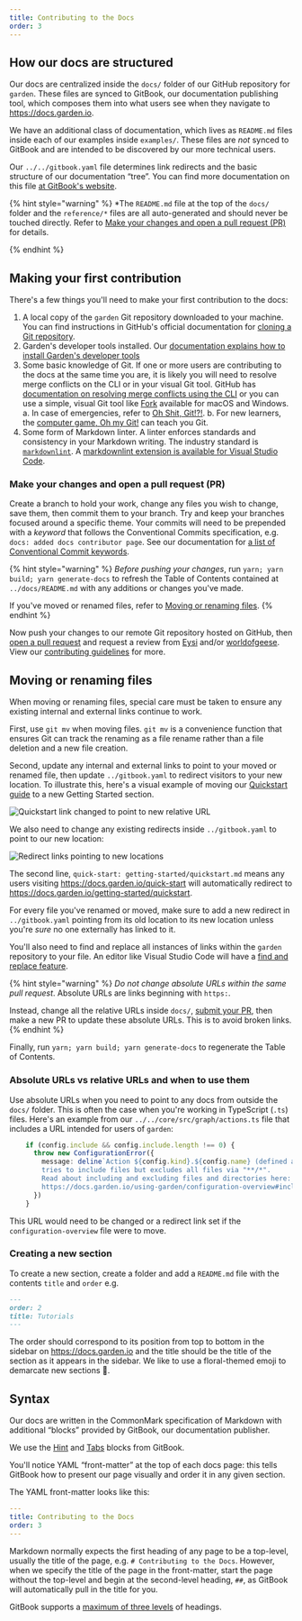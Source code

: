 ```yaml
---
title: Contributing to the Docs
order: 3
---
```


## How our docs are structured

Our docs are centralized inside the `docs/` folder of our GitHub repository for `garden`. These files are synced to GitBook, our documentation publishing tool, which composes them into what users see when they navigate to <https://docs.garden.io>.

We have an additional class of documentation, which lives as `README.md` files inside each of our examples inside `examples/`. These files are *not* synced to GitBook and are intended to be discovered by our more technical users.

Our `../../gitbook.yaml` file determines link redirects and the basic structure of our documentation “tree”. You can find more documentation on this file [at GitBook's website](https://docs.gitbook.com/product-tour/git-sync/content-configuration#.gitbook.yaml-1).

{% hint style="warning" %}
*The `README.md` file at the top of the `docs/` folder and the `reference/*` files are all auto-generated and should never be touched directly. Refer to [Make your changes and open a pull request (PR)](#make-your-changes-and-open-a-pull-request-pr) for details.

{% endhint %}

## Making your first contribution

There's a few things you'll need to make your first contribution to the docs:

1. A local copy of the `garden` Git repository downloaded to your machine. You can find instructions in GitHub's official documentation for [cloning a Git repository](https://docs.github.com/en/repositories/creating-and-managing-repositories/cloning-a-repository).
2. Garden's developer tools installed. Our [documentation explains how to install Garden's developer tools](./garden-dev-env-setup.md#step-3-install-dependencies)
3. Some basic knowledge of Git. If one or more users are contributing to the docs at the same time you are, it is likely you will need to resolve merge conflicts on the CLI or in your visual Git tool. GitHub has [documentation on resolving merge conflicts using the CLI](https://docs.github.com/en/pull-requests/collaborating-with-pull-requests/addressing-merge-conflicts/resolving-a-merge-conflict-using-the-command-line) or you can use a simple, visual Git tool like [Fork](https://fork.dev/) available for macOS and Windows.
  a. In case of emergencies, refer to [Oh Shit, Git!?!](https://ohshitgit.com/).
  b. For new learners, the [computer game, Oh my Git!](https://ohmygit.org/) can teach you Git.
4. Some form of Markdown linter. A linter enforces standards and consistency in your Markdown writing. The industry standard is [`markdownlint`](https://github.com/DavidAnson/markdownlint). A [markdownlint extension is available for Visual Studio Code](https://marketplace.visualstudio.com/items?itemName=DavidAnson.vscode-markdownlint).

### Make your changes and open a pull request (PR)

Create a branch to hold your work, change any files you wish to change, save them, then commit them to your branch. Try and keep your branches focused around a specific theme. Your commits will need to be prepended with a *keyword* that follows the Conventional Commits specification, e.g. `docs: added docs contributor page`. See our documentation for [a list of Conventional Commit keywords](./README.md#commit-messages).

{% hint style="warning" %}
*Before pushing your changes*, run `yarn; yarn build; yarn generate-docs` to refresh the Table of Contents contained at `../docs/README.md` with any additions or changes you've made.

If you've moved or renamed files, refer to [Moving or renaming files](#moving-or-renaming-files).
{% endhint %}

Now push your changes to our remote Git repository hosted on GitHub, then [open a pull request](https://docs.github.com/en/pull-requests/collaborating-with-pull-requests/proposing-changes-to-your-work-with-pull-requests/creating-a-pull-request) and request a review from [Eysi](https://github.com/eysi09) and/or [worldofgeese](https://github.com/worldofgeese). View our [contributing guidelines](./README.md#contributing-guidelines) for more.

## Moving or renaming files

When moving or renaming files, special care must be taken to ensure any existing internal and external links continue to work.

First, use `git mv` when moving files. `git mv` is a convenience function that ensures Git can track the renaming as a file rename rather than a file deletion and a new file creation.

Second, update any internal and external links to point to your moved or renamed file, then update `../gitbook.yaml` to redirect visitors to your new location. To illustrate this, here's a visual example of moving our [Quickstart guide](../getting-started/quickstart.md) to a new Getting Started section.

![Quickstart link changed to point to new relative URL](https://user-images.githubusercontent.com/59834693/269278499-9e6f9724-fef4-45bf-9f41-fbb462c3b5bf.png)

We also need to change any existing redirects inside `../gitbook.yaml` to point to our new location:

![Redirect links pointing to new locations](https://github.com/garden-io/garden/assets/59834693/90c22104-4b5e-4b79-9854-4ad299c1bafb)

The second line, `quick-start: getting-started/quickstart.md` means any users visiting <https://docs.garden.io/quick-start> will automatically redirect to <https://docs.garden.io/getting-started/quickstart>.

For every file you've renamed or moved, make sure to add a new redirect in `../gitbook.yaml` pointing from its old location to its new location unless you're *sure* no one externally has linked to it.

You'll also need to find and replace all instances of links within the `garden` repository to your file. An editor like Visual Studio Code will have a [find and replace feature](https://code.visualstudio.com/docs/editor/codebasics#_find-and-replace).

{% hint style="warning" %}
*Do not change absolute URLs within the same pull request*. Absolute URLs are links beginning with `https:`.

Instead, change all the relative URLs inside `docs/`, [submit your PR](./README.md#contributing-guidelines), then make a new PR to update these absolute URLs. This is to avoid broken links.
{% endhint %}

Finally, run `yarn; yarn build; yarn generate-docs` to regenerate the Table of Contents.

### Absolute URLs vs relative URLs and when to use them

Use absolute URLs when you need to point to any docs from outside the `docs/` folder. This is often the case when you're working in TypeScript (`.ts`) files. Here's an example from our `../../core/src/graph/actions.ts` file that includes a URL intended for users of `garden`:

```typescript
    if (config.include && config.include.length !== 0) {
      throw new ConfigurationError({
        message: deline`Action ${config.kind}.${config.name} (defined at ${configPath})
        tries to include files but excludes all files via "**/*".
        Read about including and excluding files and directories here:
        https://docs.garden.io/using-garden/configuration-overview#including-excluding-files-and-directories`,
      })
    }
```

This URL would need to be changed or a redirect link set if the `configuration-overview` file were to move.

### Creating a new section

To create a new section, create a folder and add a `README.md` file with the contents `title` and `order` e.g.

```markdown
---
order: 2
title: Tutorials
---
```

The order should correspond to its position from top to bottom in the sidebar on <https://docs.garden.io> and the title should be the title of the section as it appears in the sidebar. We like to use a floral-themed emoji to demarcate new sections :rose:.

## Syntax

Our docs are written in the CommonMark specification of Markdown with additional “blocks” provided by GitBook, our documentation publisher.

We use the [Hint](https://docs.gitbook.com/content-creation/blocks/hint) and [Tabs](https://docs.gitbook.com/content-creation/blocks/tabs) blocks from GitBook.

You'll notice YAML “front-matter” at the top of each docs page: this tells GitBook how to present our page visually and order it in any given section.

The YAML front-matter looks like this:

```yaml
---
title: Contributing to the Docs
order: 3
---
```

Markdown normally expects the first heading of any page to be a top-level, usually the title of the page, e.g. `# Contributing to the Docs`. However, when we specify the title of the page in the front-matter, start the page without the top-level and begin at the second-level heading, `##`, as GitBook will automatically pull in the title for you.

GitBook supports a [maximum of three levels](https://docs.gitbook.com/content-creation/blocks/heading) of headings.
